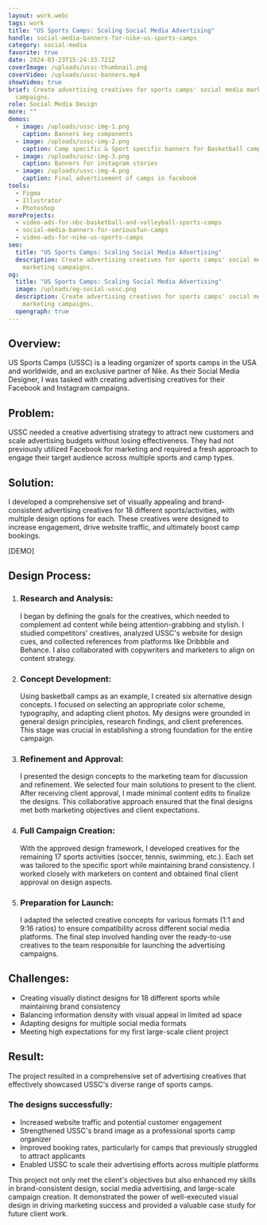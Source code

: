 ```yaml
---
layout: work.webc
tags: work
title: "US Sports Camps: Scaling Social Media Advertising"
handle: social-media-banners-for-nike-us-sports-camps
category: social-media
favorite: true
date: 2024-03-23T15:24:33.721Z
coverImage: /uploads/ussc-thumbnail.png
coverVideo: /uploads/ussc-banners.mp4
showVideo: true
brief: Create advertising creatives for sports camps' social media marketing
  campaigns.
role: Social Media Design
more: ""
demos:
  - image: /uploads/ussc-img-1.png
    caption: Banners key components
  - image: /uploads/ussc-img-2.png
    caption: Camp specific & Sport specific banners for Basketball camps
  - image: /uploads/ussc-img-3.png
    caption: Banners for instagram stories
  - image: /uploads/ussc-img-4.png
    caption: Final advertisement of camps in facebook
tools:
  - Figma
  - Illustrator
  - Photoshop
moreProjects:
  - video-ads-for-nbc-basketball-and-volleyball-sports-camps
  - social-media-banners-for-seriousfun-camps
  - video-ads-for-nike-us-sports-camps
seo:
  title: "US Sports Camps: Scaling Social Media Advertising"
  description: Create advertising creatives for sports camps' social media
    marketing campaigns.
og:
  title: "US Sports Camps: Scaling Social Media Advertising"
  image: /uploads/og-social-ussc.png
  description: Create advertising creatives for sports camps' social media
    marketing campaigns.
  opengraph: true
---
```

## Overview:

US Sports Camps (USSC) is a leading organizer of sports camps in the USA and worldwide, and an exclusive partner of Nike. As their Social Media Designer, I was tasked with creating advertising creatives for their Facebook and Instagram campaigns.

## Problem:

USSC needed a creative advertising strategy to attract new customers and scale advertising budgets without losing effectiveness. They had not previously utilized Facebook for marketing and required a fresh approach to engage their target audience across multiple sports and camp types.

## Solution:

I developed a comprehensive set of visually appealing and brand-consistent advertising creatives for 18 different sports/activities, with multiple design options for each. These creatives were designed to increase engagement, drive website traffic, and ultimately boost camp bookings.

\[DEMO]

## Design Process:

1. ### Research and Analysis:

   I began by defining the goals for the creatives, which needed to complement ad content while being attention-grabbing and stylish. I studied competitors' creatives, analyzed USSC's website for design cues, and collected references from platforms like Dribbble and Behance. I also collaborated with copywriters and marketers to align on content strategy.
2. ### Concept Development:

   Using basketball camps as an example, I created six alternative design concepts. I focused on selecting an appropriate color scheme, typography, and adapting client photos. My designs were grounded in general design principles, research findings, and client preferences. This stage was crucial in establishing a strong foundation for the entire campaign.
3. ### Refinement and Approval:

   I presented the design concepts to the marketing team for discussion and refinement. We selected four main solutions to present to the client. After receiving client approval, I made minimal content edits to finalize the designs. This collaborative approach ensured that the final designs met both marketing objectives and client expectations.
4. ### Full Campaign Creation:

   With the approved design framework, I developed creatives for the remaining 17 sports activities (soccer, tennis, swimming, etc.). Each set was tailored to the specific sport while maintaining brand consistency. I worked closely with marketers on content and obtained final client approval on design aspects.
5. ### Preparation for Launch:

   I adapted the selected creative concepts for various formats (1:1 and 9:16 ratios) to ensure compatibility across different social media platforms. The final step involved handing over the ready-to-use creatives to the team responsible for launching the advertising campaigns.

## Challenges:

* Creating visually distinct designs for 18 different sports while maintaining brand consistency
* Balancing information density with visual appeal in limited ad space
* Adapting designs for multiple social media formats
* Meeting high expectations for my first large-scale client project

## Result:

The project resulted in a comprehensive set of advertising creatives that effectively showcased USSC's diverse range of sports camps. 

### The designs successfully:

* Increased website traffic and potential customer engagement
* Strengthened USSC's brand image as a professional sports camp organizer
* Improved booking rates, particularly for camps that previously struggled to attract applicants
* Enabled USSC to scale their advertising efforts across multiple platforms

This project not only met the client's objectives but also enhanced my skills in brand-consistent design, social media advertising, and large-scale campaign creation. It demonstrated the power of well-executed visual design in driving marketing success and provided a valuable case study for future client work.